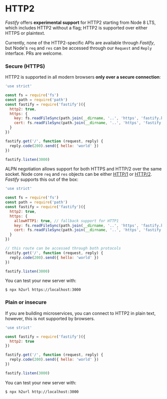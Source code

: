 # HTTP2

_Fastify_ offers **experimental support** for HTTP2 starting from
Node 8 LTS, which includes HTTP2 without a flag; HTTP2 is supported
over either HTTPS or plaintext.

Currently, none of the HTTP2-specific APIs are available through
_Fastify_, but Node's `req` and `res` can be accessed through our
`Request` and `Reply` interface. PRs are welcome.

### Secure (HTTPS)

HTTP2 is supported in all modern browsers __only over a secure
connection__:

```js
'use strict'

const fs = require('fs')
const path = require('path')
const fastify = require('fastify')({
  http2: true,
  https: {
    key: fs.readFileSync(path.join(__dirname, '..', 'https', 'fastify.key')),
    cert: fs.readFileSync(path.join(__dirname, '..', 'https', 'fastify.cert'))
  }
})

fastify.get('/', function (request, reply) {
  reply.code(200).send({ hello: 'world' })
})

fastify.listen(3000)
```

ALPN negotiation allows support for both HTTPS and HTTP/2 over the same socket.
Node core `req` and `res` objects can be either [HTTP/1](https://nodejs.org/api/http.html)
or [HTTP/2](https://nodejs.org/api/http2.html).
_Fastify_ supports this out of the box:

```js
'use strict'

const fs = require('fs')
const path = require('path')
const fastify = require('fastify')({
  http2: true,
  https: {
    allowHTTP1: true, // fallback support for HTTP1
    key: fs.readFileSync(path.join(__dirname, '..', 'https', 'fastify.key')),
    cert: fs.readFileSync(path.join(__dirname, '..', 'https', 'fastify.cert'))
  }
})

// this route can be accessed through both protocols
fastify.get('/', function (request, reply) {
  reply.code(200).send({ hello: 'world' })
})

fastify.listen(3000)
```

You can test your new server with:

```
$ npx h2url https://localhost:3000
```

### Plain or insecure

If you are building microservices, you can connect to HTTP2 in plain
text, however, this is not supported by browsers.

```js
'use strict'

const fastify = require('fastify')({
  http2: true
})

fastify.get('/', function (request, reply) {
  reply.code(200).send({ hello: 'world' })
})

fastify.listen(3000)
```

You can test your new server with:

```
$ npx h2url http://localhost:3000
```
